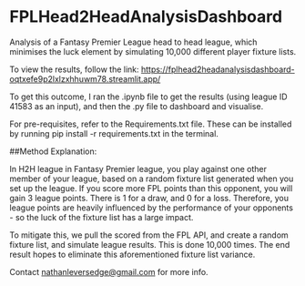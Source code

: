 # FPLHead2HeadAnalysisDashboard
Analysis of a Fantasy Premier League head to head league, which minimises the luck element by simulating 10,000 different player fixture lists.

To view the results, follow the link: https://fplhead2headanalysisdashboard-oqtxefe9p2lxlzxhhuwm78.streamlit.app/

To get this outcome, I ran the .ipynb file to get the results (using league ID 41583 as an input), and then the .py file to dashboard and visualise.

For pre-requisites, refer to the Requirements.txt file. These can be installed by running pip install -r requirements.txt in the terminal.

##Method Explanation:

In H2H league in Fantasy Premier league, you play against one other member of your league, based on a random fixture list generated when you set up the league. If you score more FPL points than this opponent, you will gain 3 league points. There is 1 for a draw, and 0 for a loss. Therefore, you league points are heavily influenced by the performance of your opponents - so the luck of the fixture list has a large impact.

To mitigate this, we pull the scored from the FPL API, and create a random fixture list, and simulate league results. This is done 10,000 times. The end result hopes to eliminate this aforementioned fixture list variance.


Contact nathanleversedge@gmail.com for more info.
